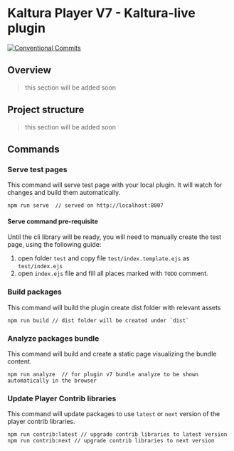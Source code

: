 # Kaltura Player V7 - Kaltura-live plugin


[![Conventional Commits](https://img.shields.io/badge/Conventional%20Commits-1.0.0-yellow.svg)](https://conventionalcommits.org)


## Overview
> this section will be added soon

## Project structure
> this section will be added soon

## Commands

### Serve test pages

This command will serve test page with your local plugin. It will watch for changes and build them automatically. 

```$xslt
npm run serve  // served on http://localhost:8007
``` 

#### Serve command pre-requisite
Until the cli library will be ready, you will need to manually create the test page, using the following guide:
1. open folder `test` and copy file `test/index.template.ejs` as  `test/index.ejs`
2. open `index.ejs` file and fill all places marked with `TODO` comment.

### Build packages 
This command will build the plugin create dist folder with relevant assets 

```$xslt
npm run build // dist folder will be created under `dist`
``` 

### Analyze packages bundle
This command will build and create a static page visualizing the bundle content.

```$xslt
npm run analyze  // for plugin v7 bundle analyze to be shown automatically in the browser
``` 

### Update Player Contrib libraries
This command will update packages to use `latest` or `next` version of the player contrib libraries.

```$xslt
npm run contrib:latest // upgrade contrib libraries to latest version
npm run contrib:next // upgrade contrib libraries to next version
```
